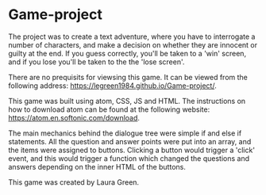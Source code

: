 # Game-project

The project was to create a text adventure, where you have to interrogate a number of characters, and make a decision 
on whether they are innocent or guilty at the end. If you guess correctly, you'll be taken to a 'win' screen, and if you lose
you'll be taken to the the 'lose screen'.

There are no prequisits for viewsing this game. It can be viewed from the following address: https://legreen1984.github.io/Game-project/.

This game was built using atom, CSS, JS and HTML. The instructions on how to download atom can be found at the following website: https://atom.en.softonic.com/download.

The main mechanics behind the dialogue tree were simple if and else if statements. All the question and answer points were put into an array, and the items were assigned to buttons. Clicking a button would trigger a 'click' event, and this would trigger a function which changed the questions and answers depending on the inner HTML of the buttons.

This game was created by Laura Green.
